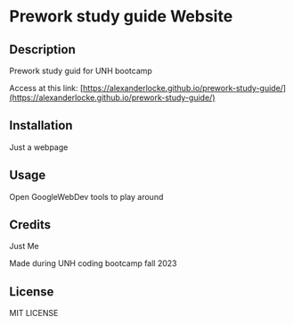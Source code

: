 # Prework study guide Website

## Description

Prework study guid for UNH bootcamp

Access at this link: [https://alexanderlocke.github.io/prework-study-guide/](https://alexanderlocke.github.io/prework-study-guide/)

## Installation

Just a webpage

## Usage

Open GoogleWebDev tools to play around

## Credits

Just Me

Made during UNH coding bootcamp fall 2023

## License

MIT LICENSE
